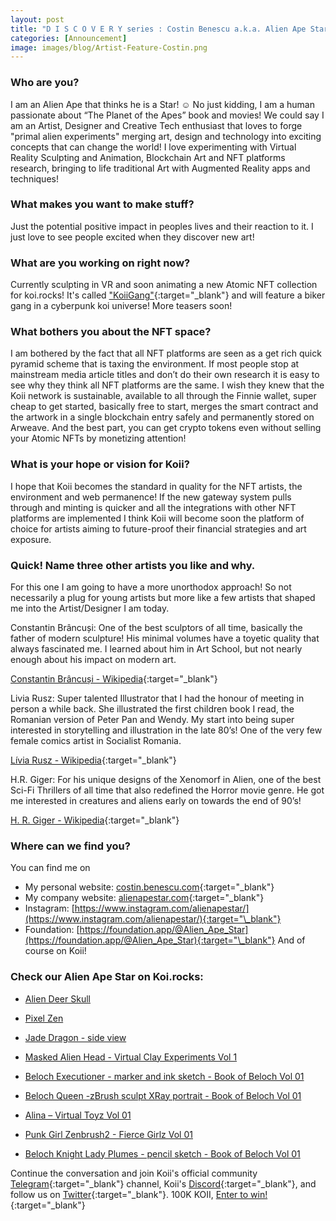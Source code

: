 ```yaml
---
layout: post
title: "D I S C O V E R Y series : Costin Benescu a.k.a. Alien Ape Star"
categories: [Announcement]
image: images/blog/Artist-Feature-Costin.png
---
```


### Who are you?

I am an Alien Ape that thinks he is a Star! ☺ No just kidding, I am a human passionate about “The Planet of the Apes” book and movies! We could say I am an Artist, Designer and Creative Tech enthusiast that loves to forge "primal alien experiments" merging art, design and technology into exciting concepts that can change the world! I love experimenting with Virtual Reality Sculpting and Animation, Blockchain Art and NFT platforms research, bringing to life traditional Art with Augmented Reality apps and techniques!

### What makes you want to make stuff?

Just the potential positive impact in peoples lives and their reaction to it.
I just love to see people excited when they discover new art!

### What are you working on right now?

Currently sculpting in VR and soon animating a new Atomic NFT collection for koi.rocks! It's called ["KoiiGang"](https://koii.live/Kd8amLQAwDWgeDhwUJAgb-BwuqvkIN5LQKspMkh9Azw.html){:target="\_blank"} and will feature a biker gang in a cyberpunk koi universe! More teasers soon!

### What bothers you about the NFT space?

I am bothered by the fact that all NFT platforms are seen as a get rich quick pyramid scheme that is taxing the environment. If most people stop at mainstream media article titles and don’t do their own research it is easy to see why they think all NFT platforms are the same. I wish they knew that the Koii network is sustainable, available to all through the Finnie wallet, super cheap to get started, basically free to start, merges the smart contract and the artwork in a single blockchain entry safely and permanently stored on Arweave. And the best part, you can get crypto tokens even without selling your Atomic NFTs by monetizing attention!

### What is your hope or vision for Koii?

I hope that Koii becomes the standard in quality for the NFT artists, the environment and web permanence! If the new gateway system pulls through and minting is quicker and all the integrations with other NFT platforms are implemented I think Koii will become soon the platform of choice for artists aiming to future-proof their financial strategies and art exposure.

### Quick! Name three other artists you like and why.

For this one I am going to have a more unorthodox approach! So not necessarily a plug for young artists but more like a few artists that shaped me into the Artist/Designer I am today.

Constantin Brâncuși: One of the best sculptors of all time, basically the father of modern sculpture! His minimal volumes have a toyetic quality that always fascinated me. I learned about him in Art School, but not nearly enough about his impact on modern art.

[Constantin Brâncuși - Wikipedia](https://en.wikipedia.org/wiki/Constantin_Br%C3%A2ncu%C8%99i){:target="\_blank"}

Livia Rusz: Super talented Illustrator that I had the honour of meeting in person a while back. She illustrated the first children book I read, the Romanian version of Peter Pan and Wendy. My start into being super interested in storytelling and illustration in the late 80’s! One of the very few female comics artist in Socialist Romania.

[Lívia Rusz - Wikipedia](https://en.wikipedia.org/wiki/L%C3%ADvia_Rusz){:target="\_blank"}

H.R. Giger: For his unique designs of the Xenomorf in Alien, one of the best Sci-Fi Thrillers of all time that also redefined the Horror movie genre. He got me interested in creatures and aliens early on towards the end of 90’s!

[H. R. Giger - Wikipedia](https://en.wikipedia.org/wiki/H._R._Giger){:target="\_blank"}

### Where can we find you?

You can find me on

- My personal website: [costin.benescu.com](https://costin.benescu.com/){:target="\_blank"}
- My company website: [alienapestar.com](https://alienapestar.com){:target="\_blank"}
- Instagram: [https://www.instagram.com/alienapestar/](https://www.instagram.com/alienapestar/){:target="\_blank"}
- Foundation: [https://foundation.app/@Alien_Ape_Star](https://foundation.app/@Alien_Ape_Star){:target="\_blank"}
  And of course on Koii!

### Check our Alien Ape Star on Koi.rocks:

- [Alien Deer Skull](https://koii.live/wYHHyUZcg7xtCYL43dDM135QZREw8kpDVFzZQGC6IdQ.html)

- [Pixel Zen](https://koii.live/nx7v4Se-PSYKLSAuDbuG_5m7GyDoaJL92TIvr9EmTaU.html)

- [Jade Dragon - side view](https://koii.live/upYNfnwU1Y0ezUiIkr03lvw0_LvCS4ZHXRaxGFAcb8o.html)

- [Masked Alien Head - Virtual Clay Experiments Vol 1](https://koii.live/OrPUeu-uOmhv5Y1pHMAw8yU6502kyQgSrl3PstyTS9s.html)

- [Beloch Executioner - marker and ink sketch - Book of Beloch Vol 01](https://koii.live/c-LqD_qh3gSSyGwsn9KsD0NiCQ4rgAAK-vmyv0gEqXM.html)

- [Beloch Queen -zBrush sculpt XRay portrait - Book of Beloch Vol 01](https://koii.live/ggjswjhWYMJkk-KpHxTJMpSTsTJc0ccgqqwxHyg-FkE.html)

- [Alina – Virtual Toyz Vol 01](https://koii.live/r1t_CDtzWg0FhTYl_7YwZU1hKuXG2DwzCR_HBNXoUuw.html)

- [Punk Girl Zenbrush2 - Fierce Girlz Vol 01](https://koii.live/ATLqJ5fXN2Qf8FVrqxA3dkHTAdqeKR8iv67eK4bcxdE.html)

- [Beloch Knight Lady Plumes - pencil sketch - Book of Beloch Vol 01](https://koii.live/4iVx__tY6wkKMKSmSHCBSoy5gLxRQhd_50FpiLkM-co.html)

Continue the conversation and join Koii's official community [Telegram](https://t.me/joinchat/OEHs_8T9-8ZhZmU5){:target="\_blank"} channel, Koii's [Discord](https://discord.com/invite/SDwgnjxNEn){:target="\_blank"}, and follow us on [Twitter](https://twitter.com/KoiiNetwork){:target="\_blank"}. 100K KOII, [Enter to win!](https://gleam.io/c3Cwz/-welcome-to-the-koii-drop-){:target="\_blank"}
